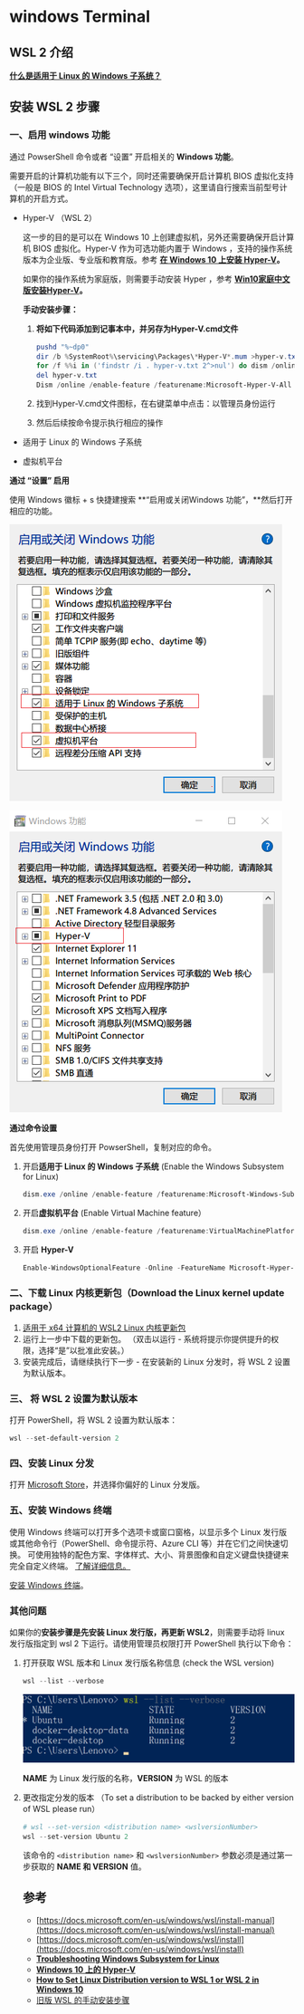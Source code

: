 # windows Terminal

## WSL 2 介绍

**[什么是适用于 Linux 的 Windows 子系统？](https://docs.microsoft.com/zh-cn/windows/wsl/about)**

## 安装 WSL 2 步骤

### 一、启用 windows 功能

通过 PowserShell 命令或者 “设置” 开启相关的 **Windows 功能**。

需要开启的计算机功能有以下三个，同时还需要确保开启计算机 BIOS 虚拟化支持（一般是 BIOS 的 Intel Virtual Technology 选项），这里请自行搜索当前型号计算机的开启方式。

- Hyper-V （WSL 2）
  
    这一步的目的是可以在 Windows 10 上创建虚拟机，另外还需要确保开启计算机 BIOS 虚拟化。Hyper-V 作为可选功能内置于 Windows ，支持的操作系统版本为企业版、专业版和教育版。参考 **[在 Windows 10 上安装 Hyper-V](https://docs.microsoft.com/zh-cn/virtualization/hyper-v-on-windows/quick-start/enable-hyper-v)。**
    
    如果你的操作系统为家庭版，则需要手动安装 Hyper ，参考 **[Win10家庭中文版安装Hyper-V](https://zhuanlan.zhihu.com/p/356396288)。**
    
    **手动安装步骤：**
    
    1. **将如下代码添加到记事本中，并另存为Hyper-V.cmd文件**
       
        ```powershell
        pushd "%~dp0"
        dir /b %SystemRoot%\servicing\Packages\*Hyper-V*.mum >hyper-v.txt
        for /f %%i in ('findstr /i . hyper-v.txt 2^>nul') do dism /online /norestart /add-package:"%SystemRoot%\servicing\Packages\%%i"
        del hyper-v.txt
        Dism /online /enable-feature /featurename:Microsoft-Hyper-V-All /LimitAccess /ALL
        ```
        
    2. 找到Hyper-V.cmd文件图标，在右键菜单中点击：以管理员身份运行
    3. 然后后续按命令提示执行相应的操作
- 适用于 Linux 的 Windows 子系统
- 虚拟机平台

**通过 “设置” 启用**

使用 Windows 徽标 + s 快捷建搜索 **“启用或关闭Windows 功能”，**然后打开相应的功能。

![启用和功能](wsl/function-1.png)

![启用和功能-hyper](wsl/function-2.png)

**通过命令设置**

首先使用管理员身份打开 PowserShell，复制对应的命令。

1. 开启**适用于 Linux 的 Windows 子系统** (Enable the Windows Subsystem for Linux)
   
    ```powershell
    dism.exe /online /enable-feature /featurename:Microsoft-Windows-Subsystem-Linux /all /norestart
    ```
    
2. 开启**虚拟机平台** (Enable Virtual Machine feature）
   
    ```powershell
    dism.exe /online /enable-feature /featurename:VirtualMachinePlatform /all /norestart
    ```
    
3. 开启 **Hyper-V**
   
    ```powershell
    Enable-WindowsOptionalFeature -Online -FeatureName Microsoft-Hyper-V -All
    ```
    

### 二、下载 Linux 内核更新包（**Download the Linux kernel update package**）

1. [适用于 x64 计算机的 WSL2 Linux 内核更新包](https://wslstorestorage.blob.core.windows.net/wslblob/wsl_update_x64.msi)
2. 运行上一步中下载的更新包。 （双击以运行 - 系统将提示你提供提升的权限，选择“是”以批准此安装。）
3. 安装完成后，请继续执行下一步 - 在安装新的 Linux 分发时，将 WSL 2 设置为默认版本。

### 三、 **将 WSL 2 设置为默认版本**

打开 PowerShell，将 WSL 2 设置为默认版本：

```powershell
wsl --set-default-version 2
```

### 四、安装 Linux 分发

打开 [Microsoft Store](https://aka.ms/wslstore)，并选择你偏好的 Linux 分发版。

### 五、安装 Windows 终端

使用 Windows 终端可以打开多个选项卡或窗口窗格，以显示多个 Linux 发行版或其他命令行（PowerShell、命令提示符、Azure CLI 等）并在它们之间快速切换。 可使用独特的配色方案、字体样式、大小、背景图像和自定义键盘快捷键来完全自定义终端。 [了解详细信息。](https://docs.microsoft.com/en-us/windows/terminal)

[安装 Windows 终端](https://docs.microsoft.com/zh-cn/windows/terminal/install)。

### 其他问题

如果你的**安装步骤是先安装 Linux 发行版，再更新 WSL2**，则需要手动将 linux 发行版指定到 wsl 2 下运行。请使用管理员权限打开 PowerShell 执行以下命令：

1. 打开获取 WSL 版本和 Linux 发行版名称信息 (check the WSL version)
   
    ```powershell
    wsl --list --verbose
    ```
    
    ![Untitled](wsl/wsl-list.png)
    
    **NAME** 为 Linux 发行版的名称，**VERSION** 为 WSL 的版本
    
2. 更改指定分发的版本 （To set a distribution to be backed by either version of WSL please run）
   
    ```powershell
    # wsl --set-version <distribution name> <wslversionNumber>
    wsl --set-version Ubuntu 2
    ```
    
    该命令的 `<distribution name>` 和 `<wslversionNumber>` 参数必须是通过第一步获取的 **NAME 和 VERSION** 值。
    
    ## 参考
    
    - [https://docs.microsoft.com/en-us/windows/wsl/install-manual](https://docs.microsoft.com/en-us/windows/wsl/install-manual)
    - [https://docs.microsoft.com/en-us/windows/wsl/install](https://docs.microsoft.com/en-us/windows/wsl/install)
    - **[Troubleshooting Windows Subsystem for Linux](https://docs.microsoft.com/en-us/windows/wsl/troubleshooting#error-0x80370102-the-virtual-machine-could-not-be-started-because-a-required-feature-is-not-installed)**
    - **[Windows 10 上的 Hyper-V](https://docs.microsoft.com/zh-cn/virtualization/hyper-v-on-windows/)**
    - **[How to Set Linux Distribution version to WSL 1 or WSL 2 in Windows 10](https://www.tenforums.com/tutorials/164318-how-set-linux-distribution-version-wsl-1-wsl-2-windows-10-a.html#:~:text=1%20Open%20an%20PowerShell.%202%20Copy%20and%20paste,You%20can%20now%20close%20PowerShell%20if%20you%20like.)**
    - [旧版 WSL 的手动安装步骤](https://docs.microsoft.com/zh-cn/windows/wsl/install-manual)